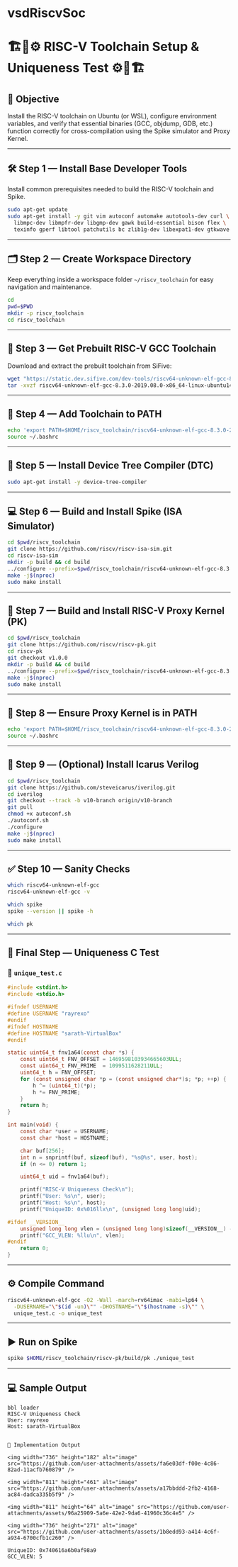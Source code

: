 # vsdRiscvSoc
# 🏗️🔧⚙️ RISC-V Toolchain Setup & Uniqueness Test ⚙️🔧🏗️

## 🎯 Objective

Install the RISC-V toolchain on Ubuntu (or WSL), configure environment variables, and verify that essential binaries (GCC, objdump, GDB, etc.) function correctly for cross-compilation using the Spike simulator and Proxy Kernel.

---

## 🛠️ Step 1 — Install Base Developer Tools

Install common prerequisites needed to build the RISC-V toolchain and Spike.

```bash
sudo apt-get update
sudo apt-get install -y git vim autoconf automake autotools-dev curl \
  libmpc-dev libmpfr-dev libgmp-dev gawk build-essential bison flex \
  texinfo gperf libtool patchutils bc zlib1g-dev libexpat1-dev gtkwave
```

---

## 🗂️ Step 2 — Create Workspace Directory

Keep everything inside a workspace folder `~/riscv_toolchain` for easy navigation and maintenance.

```bash
cd
pwd=$PWD
mkdir -p riscv_toolchain
cd riscv_toolchain
```

---

## 📅 Step 3 — Get Prebuilt RISC-V GCC Toolchain

Download and extract the prebuilt toolchain from SiFive:

```bash
wget "https://static.dev.sifive.com/dev-tools/riscv64-unknown-elf-gcc-8.3.0-2019.08.0-x86_64-linux-ubuntu14.tar.gz"
tar -xvzf riscv64-unknown-elf-gcc-8.3.0-2019.08.0-x86_64-linux-ubuntu14.tar.gz
```

---

## 🔗 Step 4 — Add Toolchain to PATH

```bash
echo 'export PATH=$HOME/riscv_toolchain/riscv64-unknown-elf-gcc-8.3.0-2019.08.0-x86_64-linux-ubuntu14/bin:$PATH' >> ~/.bashrc
source ~/.bashrc
```

---

## 🧬 Step 5 — Install Device Tree Compiler (DTC)

```bash
sudo apt-get install -y device-tree-compiler
```

---

## 💻 Step 6 — Build and Install Spike (ISA Simulator)

```bash
cd $pwd/riscv_toolchain
git clone https://github.com/riscv/riscv-isa-sim.git
cd riscv-isa-sim
mkdir -p build && cd build
../configure --prefix=$pwd/riscv_toolchain/riscv64-unknown-elf-gcc-8.3.0-2019.08.0-x86_64-linux-ubuntu14
make -j$(nproc)
sudo make install
```

---

## 🧹 Step 7 — Build and Install RISC-V Proxy Kernel (PK)

```bash
cd $pwd/riscv_toolchain
git clone https://github.com/riscv/riscv-pk.git
cd riscv-pk
git checkout v1.0.0
mkdir -p build && cd build
../configure --prefix=$pwd/riscv_toolchain/riscv64-unknown-elf-gcc-8.3.0-2019.08.0-x86_64-linux-ubuntu14 --host=riscv64-unknown-elf
make -j$(nproc)
sudo make install
```

---

## 🛃️ Step 8 — Ensure Proxy Kernel is in PATH

```bash
echo 'export PATH=$HOME/riscv_toolchain/riscv64-unknown-elf-gcc-8.3.0-2019.08.0-x86_64-linux-ubuntu14/riscv64-unknown-elf/bin:$PATH' >> ~/.bashrc
source ~/.bashrc
```

---

## 🔬 Step 9 — (Optional) Install Icarus Verilog

```bash
cd $pwd/riscv_toolchain
git clone https://github.com/steveicarus/iverilog.git
cd iverilog
git checkout --track -b v10-branch origin/v10-branch
git pull
chmod +x autoconf.sh
./autoconf.sh
./configure
make -j$(nproc)
sudo make install
```

---

## ✅ Step 10 — Sanity Checks

```bash
which riscv64-unknown-elf-gcc
riscv64-unknown-elf-gcc -v

which spike
spike --version || spike -h

which pk
```

---

## 🧲 Final Step — Uniqueness C Test

### 📄 `unique_test.c`

```c
#include <stdint.h>
#include <stdio.h>

#ifndef USERNAME
#define USERNAME "rayrexo"
#endif
#ifndef HOSTNAME
#define HOSTNAME "sarath-VirtualBox"
#endif

static uint64_t fnv1a64(const char *s) {
    const uint64_t FNV_OFFSET = 1469598103934665603ULL;
    const uint64_t FNV_PRIME  = 1099511628211ULL;
    uint64_t h = FNV_OFFSET;
    for (const unsigned char *p = (const unsigned char*)s; *p; ++p) {
        h ^= (uint64_t)(*p);
        h *= FNV_PRIME;
    }
    return h;
}

int main(void) {
    const char *user = USERNAME;
    const char *host = HOSTNAME;

    char buf[256];
    int n = snprintf(buf, sizeof(buf), "%s@%s", user, host);
    if (n <= 0) return 1;

    uint64_t uid = fnv1a64(buf);

    printf("RISC-V Uniqueness Check\n");
    printf("User: %s\n", user);
    printf("Host: %s\n", host);
    printf("UniqueID: 0x%016llx\n", (unsigned long long)uid);

#ifdef __VERSION__
    unsigned long long vlen = (unsigned long long)sizeof(__VERSION__) - 1;
    printf("GCC_VLEN: %llu\n", vlen);
#endif
    return 0;
}
```

---

## ⚙️ Compile Command

```bash
riscv64-unknown-elf-gcc -O2 -Wall -march=rv64imac -mabi=lp64 \
  -DUSERNAME="\"$(id -un)\"" -DHOSTNAME="\"$(hostname -s)\"" \
  unique_test.c -o unique_test
```

---

## ▶️ Run on Spike

```bash
spike $HOME/riscv_toolchain/riscv-pk/build/pk ./unique_test
```

---

## 💻 Sample Output

```text
bbl loader
RISC-V Uniqueness Check
User: rayrexo
Host: sarath-VirtualBox


📸 Implementation Output

<img width="736" height="182" alt="image" src="https://github.com/user-attachments/assets/fa6e03df-f00e-4c86-82ad-11acfb760879" />

<img width="811" height="461" alt="image" src="https://github.com/user-attachments/assets/a17bbddd-2fb2-4168-ac84-dadca335b5f9" />

<img width="811" height="64" alt="image" src="https://github.com/user-attachments/assets/96a25909-5a6e-42e2-9da6-41960c36c4e5" />

<img width="736" height="271" alt="image" src="https://github.com/user-attachments/assets/1b8edd93-a414-4c6f-a934-6700cfb1c260" />

UniqueID: 0x740616a6b0af98a9
GCC_VLEN: 5
```
